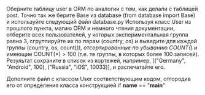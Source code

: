 Оберните таблицу user в ORM по аналогии с тем, как делали с таблицей post. Точно так же берите Base из database (from database import Base) и используйте следующий файл database.py
Используя класс User из прошлого пункта, магию ORM и немного чтения документации, отберите всех пользователей, у которых экспериментальная группа равна 3, сгруппируйте их по парам (country, os) и выведите для каждой группы (country, os, count(*)), отсортированные по убыванию COUNT(*) и имеющие COUNT(*) > 100 (т.е. те группы, в которых более 100 записей). Результат сохраните в список из кортежей, например, [("Germany", "Android", 100), ("Russia", "iOS", 10033)], и распечатайте его.

Дополните файл с классом User соответствующим кодом, отгородив его от определения класса конструкцией if __name__ == "__main__"
